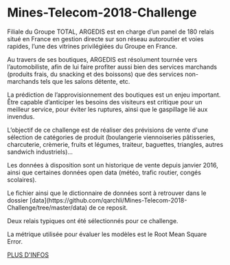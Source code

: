 # Mines-Telecom-2018-Challenge

<p>Filiale du Groupe TOTAL, ARGEDIS est en charge d’un panel de 180 relais situé en France en gestion directe sur son réseau autoroutier et voies rapides, l’une des vitrines privilégiées du Groupe en France.</p>

<p>Au travers de ses boutiques, ARGEDIS est résolument tournée vers l’automobiliste, afin de lui faire profiter aussi bien des services marchands (produits frais, du snacking et des boissons) que des services non-marchands tels que les salons détente, etc.
</p>
<p>
La prédiction de l’approvisionnement des boutiques est un enjeu important. Être capable d’anticiper les besoins des visiteurs est critique pour un meilleur service, pour éviter les ruptures, ainsi que le gaspillage lié aux invendus.
</p>
<p>
L’objectif de ce challenge est de réaliser des prévisions de vente d'une sélection de catégories de produit (boulangerie viennoiseries pâtisseries, charcuterie, crèmerie, fruits et légumes, traiteur, baguettes, triangles, autres sandwich industriels)...
</p>
<p>
Les données à disposition sont un historique de vente depuis janvier 2016, ainsi que certaines données open data (météo, trafic routier, congés scolaires).</p>
Le fichier ainsi que le dictionnaire de données sont à retrouver dans le dossier [data](https://github.com/qarchli/Mines-Telecom-2018-Challenge/tree/master/data) de ce reposit.

<p>
Deux relais typiques ont été sélectionnés pour ce challenge. </p>
<p>
La métrique utilisée pour évaluer les modèles est le Root Mean Square Error. </p>

[ PLUS D'INFOS ](https://datascience.total.com/fr/challenge/9/details#tab_brief47)
